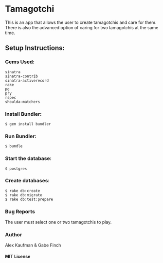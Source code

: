 # Tamagotchi
This is an app that allows the user to create tamagotchis and care for them.  There is also the advanced option of caring for two tamagotchis at the same time.
## Setup Instructions:
### Gems Used:
```
sinatra
sinatra-contrib
sinatra-activerecord
rake
pg
pry
rspec
shoulda-matchers
```
### Install Bundler:
```
$ gem install bundler
```
### Run Bundler:
```
$ bundle
```
### Start the database:
```
$ postgres
```
### Create databases:
```
$ rake db:create
$ rake db:migrate
$ rake db:test:prepare
```
### Bug Reports
The user must select one or two tamagotchis to play.
### Author
Alex Kaufman & Gabe Finch
#### MIT License
